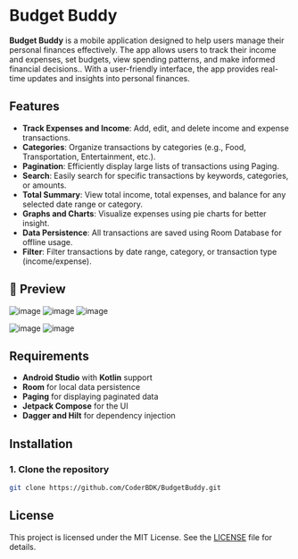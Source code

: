 # Budget Buddy

**Budget Buddy** is a mobile application designed to help users manage their personal finances effectively. The app allows users to track their income and expenses, set budgets, view spending patterns, and make informed financial decisions.. With a user-friendly interface, the app provides real-time updates and insights into personal finances.

## Features

- **Track Expenses and Income**: Add, edit, and delete income and expense transactions.
- **Categories**: Organize transactions by categories (e.g., Food, Transportation, Entertainment, etc.).
- **Pagination**: Efficiently display large lists of transactions using Paging.
- **Search**: Easily search for specific transactions by keywords, categories, or amounts.
- **Total Summary**: View total income, total expenses, and balance for any selected date range or category.
- **Graphs and Charts**: Visualize expenses using pie charts for better insight.
- **Data Persistence**: All transactions are saved using Room Database for offline usage.
- **Filter**: Filter transactions by date range, category, or transaction type (income/expense).

## 📸 Preview
![image](https://github.com/user-attachments/assets/7df3684b-5d28-464d-b125-9a49a6b3197b)
![image](https://github.com/user-attachments/assets/071ea11f-25d4-4dc8-9233-cb2b6498595f)
![image](https://github.com/user-attachments/assets/fe5f2d9c-ccc7-4c5c-a018-da1c4bee3327)

![image](https://github.com/user-attachments/assets/896d5e61-ae46-429e-bf82-3cfbfbe43c7f)
![image](https://github.com/user-attachments/assets/b489ee37-c5a9-4b6f-a1c9-bb186030edbb)

## Requirements

- **Android Studio** with **Kotlin** support
- **Room** for local data persistence
- **Paging** for displaying paginated data
- **Jetpack Compose** for the UI
- **Dagger and Hilt** for dependency injection

## Installation

### 1. Clone the repository
```bash
git clone https://github.com/CoderBDK/BudgetBuddy.git
```

## License

This project is licensed under the MIT License. See the [LICENSE](LICENSE) file for details.
